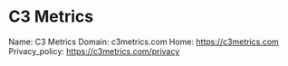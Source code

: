 
# C3 Metrics

Name: C3 Metrics
Domain: c3metrics.com
Home: https://c3metrics.com
Privacy_policy: https://c3metrics.com/privacy
